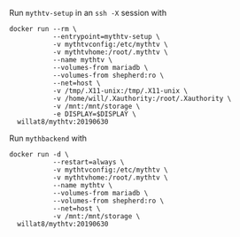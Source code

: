 Run `mythtv-setup` in an `ssh -X` session with

    docker run --rm \
               --entrypoint=mythtv-setup \
               -v mythtvconfig:/etc/mythtv \
               -v mythtvhome:/root/.mythtv \
               --name mythtv \
               --volumes-from mariadb \
               --volumes-from shepherd:ro \
               --net=host \
               -v /tmp/.X11-unix:/tmp/.X11-unix \
               -v /home/will/.Xauthority:/root/.Xauthority \
               -v /mnt:/mnt/storage \
               -e DISPLAY=$DISPLAY \
      willat8/mythtv:20190630

Run `mythbackend` with

    docker run -d \
               --restart=always \
               -v mythtvconfig:/etc/mythtv \
               -v mythtvhome:/root/.mythtv \
               --name mythtv \
               --volumes-from mariadb \
               --volumes-from shepherd:ro \
               --net=host \
               -v /mnt:/mnt/storage \
      willat8/mythtv:20190630

